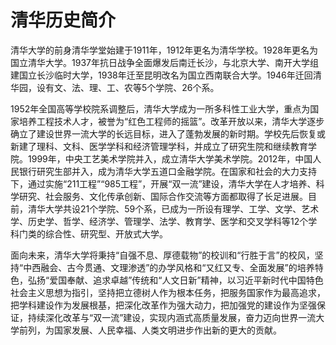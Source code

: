 # 清华历史简介

清华大学的前身清华学堂始建于1911年，1912年更名为清华学校。1928年更名为国立清华大学。1937年抗日战争全面爆发后南迁长沙，与北京大学、南开大学组建国立长沙临时大学，1938年迁至昆明改名为国立西南联合大学。1946年迁回清华园，设有文、法、理、工、农等5个学院、26个系。

1952年全国高等学校院系调整后，清华大学成为一所多科性工业大学，重点为国家培养工程技术人才，被誉为“红色工程师的摇篮”。改革开放以来，清华大学逐步确立了建设世界一流大学的长远目标，进入了蓬勃发展的新时期。学校先后恢复或新建了理科、文科、医学学科和经济管理学科，并成立了研究生院和继续教育学院。1999年，中央工艺美术学院并入，成立清华大学美术学院。2012年，中国人民银行研究生部并入，成为清华大学五道口金融学院。在国家和社会的大力支持下，通过实施“211工程”“985工程”，开展“双一流”建设，清华大学在人才培养、科学研究、社会服务、文化传承创新、国际合作交流等方面都取得了长足进展。目前，清华大学共设21个学院、59个系，已成为一所设有理学、工学、文学、艺术学、历史学、哲学、经济学、管理学、法学、教育学、医学和交叉学科等12个学科门类的综合性、研究型、开放式大学。

面向未来，清华大学将秉持“自强不息、厚德载物”的校训和“行胜于言”的校风，坚持“中西融会、古今贯通、文理渗透”的办学风格和“又红又专、全面发展”的培养特色，弘扬“爱国奉献、追求卓越”传统和“人文日新”精神，以习近平新时代中国特色社会主义思想为指引，坚持把立德树人作为根本任务，把服务国家作为最高追求，把学科建设作为发展根基，把深化改革作为强大动力，把加强党的建设作为坚强保证，持续深化改革与“双一流”建设，实现内涵式高质量发展，奋力迈向世界一流大学前列，为国家发展、人民幸福、人类文明进步作出新的更大的贡献。